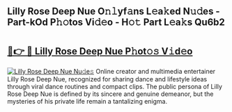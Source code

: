## Lilly Rose Deep Nue O𝚗𝚕yf𝚊ns L𝚎a𝚔ed N𝚞𝚍es - Part-kOd P𝚑𝚘tos Vi𝚍𝚎o - H𝚘𝚝 Part L𝚎a𝚔s Qu6b2

# <h2><a href="http://kfa8d6u.oniu.top/?m=Lilly+Rose+Deep+Nue">🔗👉 🔴 Lilly Rose Deep Nue P𝚑ot𝚘𝚜 V𝚒d𝚎o</a></h2>

[![Lilly Rose Deep Nue Nu𝚍e𝚜](https://i.imgur.com/0qMVB7G.gif)](http://kfa8d6u.oniu.top/?m=Lilly+Rose+Deep+Nue)
Online creator and multimedia entertainer Lilly Rose Deep Nue, recognized for sharing dance and lifestyle ideas through viral dance routines and compact clips. The public persona of Lilly Rose Deep Nue is defined by its sincere and genuine demeanor, but the mysteries of his private life remain a tantalizing enigma.  
